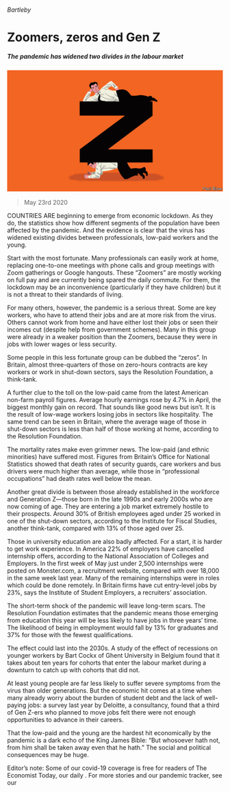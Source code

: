 ###### Bartleby

# Zoomers, zeros and Gen Z 

##### The pandemic has widened two divides in the labour market 

![image](images/20200523_WBD001_0.jpg) 

> May 23rd 2020 

COUNTRIES ARE beginning to emerge from economic lockdown. As they do, the statistics show how different segments of the population have been affected by the pandemic. And the evidence is clear that the virus has widened existing divides between professionals, low-paid workers and the young.

Start with the most fortunate. Many professionals can easily work at home, replacing one-to-one meetings with phone calls and group meetings with Zoom gatherings or Google hangouts. These “Zoomers” are mostly working on full pay and are currently being spared the daily commute. For them, the lockdown may be an inconvenience (particularly if they have children) but it is not a threat to their standards of living.


For many others, however, the pandemic is a serious threat. Some are key workers, who have to attend their jobs and are at more risk from the virus. Others cannot work from home and have either lost their jobs or seen their incomes cut (despite help from government schemes). Many in this group were already in a weaker position than the Zoomers, because they were in jobs with lower wages or less security.

Some people in this less fortunate group can be dubbed the “zeros”. In Britain, almost three-quarters of those on zero-hours contracts are key workers or work in shut-down sectors, says the Resolution Foundation, a think-tank.

A further clue to the toll on the low-paid came from the latest American non-farm payroll figures. Average hourly earnings rose by 4.7% in April, the biggest monthly gain on record. That sounds like good news but isn’t. It is the result of low-wage workers losing jobs in sectors like hospitality. The same trend can be seen in Britain, where the average wage of those in shut-down sectors is less than half of those working at home, according to the Resolution Foundation.

The mortality rates make even grimmer news. The low-paid (and ethnic minorities) have suffered most. Figures from Britain’s Office for National Statistics showed that death rates of security guards, care workers and bus drivers were much higher than average, while those in “professional occupations” had death rates well below the mean.

Another great divide is between those already established in the workforce and Generation Z—those born in the late 1990s and early 2000s who are now coming of age. They are entering a job market extremely hostile to their prospects. Around 30% of British employees aged under 25 worked in one of the shut-down sectors, according to the Institute for Fiscal Studies, another think-tank, compared with 13% of those aged over 25.

Those in university education are also badly affected. For a start, it is harder to get work experience. In America 22% of employers have cancelled internship offers, according to the National Association of Colleges and Employers. In the first week of May just under 2,500 internships were posted on Monster.com, a recruitment website, compared with over 18,000 in the same week last year. Many of the remaining internships were in roles which could be done remotely. In Britain firms have cut entry-level jobs by 23%, says the Institute of Student Employers, a recruiters’ association.

The short-term shock of the pandemic will leave long-term scars. The Resolution Foundation estimates that the pandemic means those emerging from education this year will be less likely to have jobs in three years’ time. The likelihood of being in employment would fall by 13% for graduates and 37% for those with the fewest qualifications.

The effect could last into the 2030s. A study of the effect of recessions on younger workers by Bart Cockx of Ghent University in Belgium found that it takes about ten years for cohorts that enter the labour market during a downturn to catch up with cohorts that did not.

At least young people are far less likely to suffer severe symptoms from the virus than older generations. But the economic hit comes at a time when many already worry about the burden of student debt and the lack of well-paying jobs: a survey last year by Deloitte, a consultancy, found that a third of Gen Z-ers who planned to move jobs felt there were not enough opportunities to advance in their careers.

That the low-paid and the young are the hardest hit economically by the pandemic is a dark echo of the King James Bible: “But whosoever hath not, from him shall be taken away even that he hath.” The social and political consequences may be huge.

Editor’s note: Some of our covid-19 coverage is free for readers of The Economist Today, our daily . For more stories and our pandemic tracker, see our 


